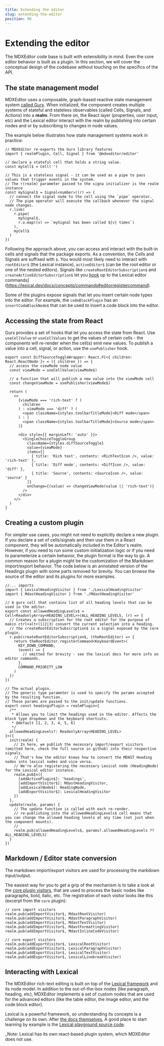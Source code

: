 ```yaml
---
title: Extending the editor
slug: extending-the-editor
position: 99
---
```


# Extending the editor

The MDXEditor code base is built with extensibility in mind. Even the core editor behavior is built as a plugin. In this section, we will cover the conceptual design of the codebase without touching on the specifics of the API.

## The state management model

MDXEditor uses a composable, graph-based reactive state management system [called Gurx](https://mdx-editor.github.io/gurx). When initialized, the component creates multiple systems of stateful and stateless observables (called Cells, Signals, and Actions) into a **realm**.
From there on, the React layer (properties, user input, etc) and the Lexical editor interact with the realm by publishing into certain nodes and or by subscribing to changes in node values.

The example below illustrates how state management systems work in practice:

```tsx
// MDXEditor re-exports the Gurx library features
import { realmPlugin, Cell, Signal } from '@mdxeditor/editor'

// declare a stateful cell that holds a string value.
const myCell$ = Cell('')

// This is a stateless signal - it can be used as a pipe to pass values that trigger events in the system.
// The r(realm) parameter passed to the signa initializer is the realm instance
const mySignal$ = Signal<number>((r) => {
  // connect the signal node to the cell using the `pipe` operator.
  // The pipe operator will execute the callback whenever the signal node changes.
  r.link(
    r.pipe(
      mySignal$,
      r.o.map((v) => `mySignal has been called ${v} times`)
    ),
    myCell$
  )
})
```

Following the approach above, you can access and interact with the built-in cells and signals that the package exports. As a convention, the Cells and Signals are suffixed with `$`. You would most likely need to interact with `rootEditor$` (the Lexical instance), `activeEditor$` (can be the root editor or one of the nested editors). Signals like `createRootEditorSubscription$` and `createActiveEditorSubscription$` let you [hook](https://lexical.dev/docs/concepts/commands#editorregistercommand) up to the Lexical editor commands](https://lexical.dev/docs/concepts/commands#editorregistercommand).

Some of the plugins expose signals that let you insert certain node types into the editor. For example, the `codeBlockPlugin` has an `insertCodeBlockNode$` that can be used to insert a code block into the editor.

## Accessing the state from React

Gurx provides a set of hooks that let you access the state from React. Use `useCellValue` or `useCellValues` to get the values of certain cells - the components will re-render when the cell(s) emit new values. To publish a value into a cell, signal, or action, use the `usePublisher` hook.

```tsx
export const DiffSourceToggleWrapper: React.FC<{ children: React.ReactNode }> = ({ children }) => {
  // access the viewMode node value
  const viewMode = useCellValue(viewMode$)

  // a function that will publish a new value into the viewMode cell
  const changeViewMode = usePublisher(viewMode$)

  return (
    <>
      {viewMode === 'rich-text' ? (
        children
      ) : viewMode === 'diff' ? (
        <span className={styles.toolbarTitleMode}>Diff mode</span>
      ) : (
        <span className={styles.toolbarTitleMode}>Source mode</span>
      )}

      <div style={{ marginLeft: 'auto' }}>
        <SingleChoiceToggleGroup
          className={styles.diffSourceToggle}
          value={viewMode}
          items={[
            { title: 'Rich text', contents: <RichTextIcon />, value: 'rich-text' },
            { title: 'Diff mode', contents: <DiffIcon />, value: 'diff' },
            { title: 'Source', contents: <SourceIcon />, value: 'source' }
          ]}
          onChange={(value) => changeViewMode(value || 'rich-text')}
        />
      </div>
    </>
  )
}
```

## Creating a custom plugin

For simpler use cases, you might not need to explicitly declare a new plugin. If you declare a set of cells/signals and then use them in a React component, they will be automatically included in the Editor's realm. However, if you need to run some custom initialization logic or if you need to parameterize a certain behavior, the plugin format is the way to go. A common reason for a plugin might be the customization of the Markdown import/export behavior. The code below is an annotated version of the Headings plugin with some parts removed for brevity. You can browse the source of the editor and its plugins for more examples.

```tsx
//... imports
import { LexicalHeadingVisitor } from './LexicalHeadingVisitor'
import { MdastHeadingVisitor } from './MdastHeadingVisitor'

// A gurx cell that contains list of all heading levels that can be used in the editor.
export const allowedHeadingLevels$ = Cell<ReadonlyArray<HEADING_LEVEL>>(ALL_HEADING_LEVELS, (r) => {
  // Creates a subscription for the root editor for the purpose of makin ctrl+alt+(1|2|3) convert the current selection into a heading.
  // the createRootEditorSubscription$ is a signal exposed by the core plugin.
  r.pub(createRootEditorSubscription$, (theRootEditor) => {
    return theRootEditor.registerCommand<KeyboardEvent>(
      KEY_DOWN_COMMAND,
      (event) => {
        // omitted for brevity - see the lexical docs for more info on editor commands.
      },
      COMMAND_PRIORITY_LOW
    )
  })
})

// The actual plugin.
// The generic type parameter is used to specify the params accepted by the resulting function.
// Those params are passed to the init/update functions.
export const headingsPlugin = realmPlugin<{
  /**
   * Allows you to limit the headings used in the editor. Affects the block type dropdown and the keyboard shortcuts.
   * @default [1, 2, 3, 4, 5, 6]
   */
  allowedHeadingLevels?: ReadonlyArray<HEADING_LEVEL>
}>({
  init(realm) {
    // In here, we publish the necessary import/export visitors (omitted here, check the full source in github) into their respective signals.
    // That's how the editor knows how to convert the MDAST Heading nodes into lexical nodes and vice versa.
    // We're also registering the necessary Lexical node (HeadingNode) for the Lexical editor instance.
    realm.pubIn({
      [addActivePlugin$]: 'headings',
      [addImportVisitor$]: MdastHeadingVisitor,
      [addLexicalNode$]: HeadingNode,
      [addExportVisitor$]: LexicalHeadingVisitor
    })
  },
  update(realm, params) {
    // The update function is called with each re-render.
    // re-publishing into the allowedHeadingLevels$ cell means that you can change the allowed heading levels at any time (not just when the component mounts).
    //
    realm.pub(allowedHeadingLevels$, params?.allowedHeadingLevels ?? ALL_HEADING_LEVELS)
  }
})
```

## Markdown / Editor state conversion

The markdown import/export visitors are used for processing the markdown input/output.

The easiest way for you to get a grip of the mechanism is to take a look at the [core plugin visitors](https://github.com/mdx-editor/editor/tree/main/src/plugins/core), that are used to process the basic nodes like paragraphs, bold, italic, etc. The registration of each visitor looks like this (excerpt from the `core` plugin):

```tsx
// core import visitors
realm.pub(addImportVisitor$, MdastRootVisitor)
realm.pub(addImportVisitor$, MdastParagraphVisitor)
realm.pub(addImportVisitor$, MdastTextVisitor)
realm.pub(addImportVisitor$, MdastFormattingVisitor)
realm.pub(addImportVisitor$, MdastInlineCodeVisitor)

// core export visitors
realm.pub(addExportVisitor$, LexicalRootVisitor)
realm.pub(addExportVisitor$, LexicalParagraphVisitor)
realm.pub(addExportVisitor$, LexicalTextVisitor)
realm.pub(addExportVisitor$, LexicalLinebreakVisitor)
```

## Interacting with Lexical

The MDXEditor rich-text editing is built on top of the [Lexical framework](https://lexical.dev) and its node model. In addition to the out-of-the-box nodes (like paragraph, heading, etc), MDXEditor implements a set of custom nodes that are used for the advanced editors (like the table editor, the image editor, and the code block editor).

Lexical is a powerful framework, so understanding its concepts is a challenge on its own. After [the docs themselves](https://lexical.dev/), A good place to start learning by example is the [Lexical playground source code](https://github.com/facebook/lexical/tree/main/packages/lexical-playground).

_Note: Lexical has its own react-based plugin system, which MDXEditor does not use.
